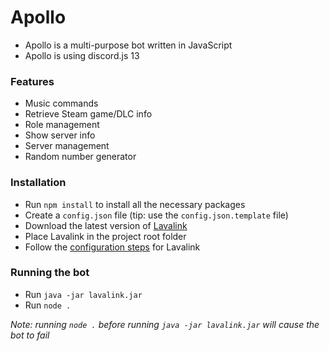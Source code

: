 # Apollo

* Apollo is a multi-purpose bot written in JavaScript
* Apollo is using discord.js 13

### Features

* Music commands
* Retrieve Steam game/DLC info
* Role management
* Show server info
* Server management
* Random number generator

### Installation

* Run `npm install` to install all the necessary packages
* Create a `config.json` file (tip: use the `config.json.template` file)
* Download the latest version of [Lavalink](https://github.com/freyacodes/Lavalink/releases)
* Place Lavalink in the project root folder
* Follow the [configuration steps](https://github.com/freyacodes/Lavalink) for Lavalink

### Running the bot

* Run `java -jar lavalink.jar`
* Run `node .`

_Note: running `node .` before running `java -jar lavalink.jar` will cause the bot to fail_

